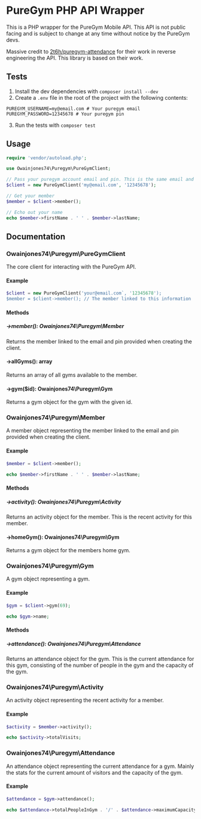 # PureGym PHP API Wrapper

This is a PHP wrapper for the PureGym Mobile API. This API is not public facing and is subject to change at any time without notice by the PureGym devs.

Massive credit to [2t6h/puregym-attendance](https://github.com/2t6h/puregym-attendance) for their work in reverse engineering the API. This library is based on their work.

## Tests

1. Install the dev dependencies with `composer install --dev`
2. Create a `.env` file in the root of the project with the following contents:
```dotenv
PUREGYM_USERNAME=my@email.com # Your puregym email
PUREGYM_PASSWORD=12345678 # Your puregym pin
```
3. Run the tests with `composer test`

## Usage

```php
require 'vendor/autoload.php';

use Owainjones74\Puregym\PureGymClient;

// Pass your puregym account email and pin. This is the same email and pin you use to login to the PureGym app.
$client = new PureGymClient('my@email.com', '12345678');

// Get your member
$member = $client->member();

// Echo out your name
echo $member->firstName . ' ' . $member->lastName;
```

## Documentation

### Owainjones74\Puregym\PureGymClient

The core client for interacting with the PureGym API.

#### Example
```php
$client = new PureGymClient('your@email.com`, '12345678');
$member = $client->member(); // The member linked to this information
```

#### Methods

##### ->member(): Owainjones74\Puregym\Member

Returns the member linked to the email and pin provided when creating the client.

#### ->allGyms(): array

Returns an array of all gyms available to the member.

#### ->gym($id): Owainjones74\Puregym\Gym

Returns a gym object for the gym with the given id.

### Owainjones74\Puregym\Member

A member object representing the member linked to the email and pin provided when creating the client.

#### Example
```php
$member = $client->member();

echo $member->firstName . ' ' . $member->lastName;
```

#### Methods

##### ->activity(): Owainjones74\Puregym\Activity

Returns an activity object for the member. This is the recent activity for this member.

#### ->homeGym(): Owainjones74\Puregym\Gym

Returns a gym object for the members home gym.

### Owainjones74\Puregym\Gym

A gym object representing a gym.

#### Example
```php
$gym = $client->gym(69);

echo $gym->name;
```

#### Methods

##### ->attendance(): Owainjones74\Puregym\Attendance

Returns an attendance object for the gym. This is the current attendance for this gym, consisting of the number of people in the gym and the capacity of the gym.

### Owainjones74\Puregym\Activity

An activity object representing the recent activity for a member.

#### Example
```php
$activity = $member->activity();

echo $activity->totalVisits;
```

### Owainjones74\Puregym\Attendance

An attendance object representing the current attendance for a gym. Mainly the stats for the current amount of visitors and the capacity of the gym.

#### Example
```php
$attendance = $gym->attendance();

echo $attendance->totalPeopleInGym . '/' . $attendance->maximumCapacity;
```